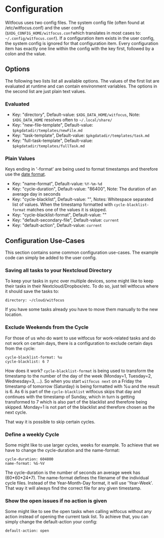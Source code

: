# Configuration

Witfocus uses two config files. The system config file (often
found at /etc/witfocus.conf) and the user config
(`$XDG_CONFIG_HOME/witfocus.conf`which translates in most cases
to: `~/.config/witfocus.conf`). If a configuration item exists in
the user config, the system config is ignored for that configuration
item. Every configuration item has exactly one line within the
config with the key first, followed by a colon and the
value.

## Options

The following two lists list all available options. The values of
the first list are evaluated at runtime and can contain environment
variables. The options in the second list are just plain text values.

### Evaluated
- Key: "directory",
  Default-value: `$XDG_DATA_HOME/witfocus`,
  Note: `$XDG_DATA_HOME` resolves often to `~/.local/share/`
- Key: "new-file-template",
  Default-value: `$pkgdatadir/templates/newFile.md`
- Key: "task-template",
  Default-value: `$pkgdatadir/templates/task.md`
- Key: "full-task-template",
  Default-value: `$pkgdatadir/templates/fullTask.md`

### Plain Values

Keys ending in '-format' are being used to format timestamps and
therefore use the [date format](http://man7.org/linux/man-pages/man1/date.1.html).

- Key: "name-format", Default-value: `%Y-%m-%d`
- Key: "cycle-duration", Default-value: "86400", Note: The duration
  of an average day in seconds
- Key: "cycle-blacklist", Default-value: "", Notes: Whitespace
  separated list of values. When the timestamp formatted with
  `cycle-blacklist-format` matches one of the values it is skipped.
- Key: "cycle-blacklist-format", Default-value: ""
- Key: "default-secondary-file", Default-value: `current`
- Key: "default-action", Default-value: `current`

## Configuration Use-Cases

This section contains some common configuration use-cases. The
example code can simply be added to the user config.

### Saving all tasks to your Nextcloud Directory

To keep your tasks in sync over multiple devices, some might like to
keep their tasks in their Nextcloud/Dropbox/etc. To do so, just tell
witfocus where it should save the tasks to:

```
directory: ~/cloud/witfocus
```

If you have some tasks already you have to move them manually to the
new location.

### Exclude Weekends from the Cycle

For those of us who do want to use witfocus for work-related tasks
and do not work on certain days, there is a configuration to exclude
certain days from the cycle:
```
cycle-blacklist-format: %u
cycle-blacklist: 6 7
```
How does it work? `cycle-blacklist-format` is being used to
transform the timestamp to the number of the day of the week
(Monday=1, Tuesday=2, Wednesday=3, ...). So when you start
`witfocus next` on a Friday the timestamp of tomorrow (Saturday) is
being formatted with %u and the result is 6. As 6 is part of the 
`cycle-blacklist` witfocus skips that day and continues with the
timestamp of Sunday, which in turn is getting transformed to 7 which
is also part of the blacklist and therefore being skipped. Monday=1
is not part of the blacklist and therefore chosen as the next cycle.

That way it is possible to skip certain cycles.

### Define a weekly Cycle

Some might like to use larger cycles, weeks for example. To achieve
that we have to change the cycle-duration and the name-format:
```
cycle-duration: 604800
name-format: %G-%V
```
The cycle-duration is the number of seconds an average week has
(60\*60\*24\*7). The name-format defines the filename of the
individual cycle files. Instead of the Year-Month-Day format, it will
use 'Year-Week'. That way it will always find the correct file for
any given timestamp.

### Show the open issues if no action is given

Some might like to see the open tasks when calling witfocus without
any action instead of opening the current task list. To achieve that,
you can simply change the default-action your config:

```
default-action: open
```

